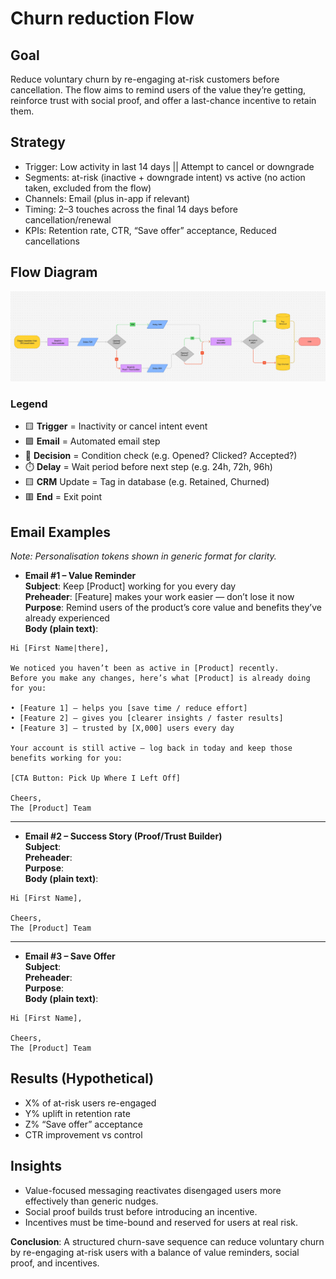 # Churn reduction Flow

## Goal

Reduce voluntary churn by re-engaging at-risk customers before cancellation. The flow aims to remind users of the value they’re getting, reinforce trust with social proof, and offer a last-chance incentive to retain them.

## Strategy

- Trigger: Low activity in last 14 days || Attempt to cancel or downgrade
- Segments: at-risk (inactive + downgrade intent) vs active (no action taken, excluded from the flow)
- Channels: Email (plus in-app if relevant)  
- Timing: 2–3 touches across the final 14 days before cancellation/renewal
- KPIs: Retention rate, CTR, “Save offer” acceptance, Reduced cancellations

## Flow Diagram

![Churn Flow](diagram-churn.png)

### Legend

- 🟨 **Trigger** = Inactivity or cancel intent event  
- 🟪 **Email** = Automated email step  
- 🔷 **Decision** = Condition check (e.g. Opened? Clicked? Accepted?)  
- ⏱️ **Delay** = Wait period before next step (e.g. 24h, 72h, 96h)  
- 🟨 **CRM** Update = Tag in database (e.g. Retained, Churned)  
- 🟥 **End** = Exit point  


## Email Examples
_Note: Personalisation tokens shown in generic format for clarity._

- **Email #1 – Value Reminder**  
  **Subject**: Keep [Product] working for you every day  
  **Preheader**: [Feature] makes your work easier — don’t lose it now  
  **Purpose**: Remind users of the product’s core value and benefits they’ve already experienced  
  **Body (plain text)**:  

```
Hi [First Name|there],

We noticed you haven’t been as active in [Product] recently.  
Before you make any changes, here’s what [Product] is already doing for you:

• [Feature 1] — helps you [save time / reduce effort]  
• [Feature 2] — gives you [clearer insights / faster results]  
• [Feature 3] — trusted by [X,000] users every day  

Your account is still active — log back in today and keep those benefits working for you:  

[CTA Button: Pick Up Where I Left Off]

Cheers,
The [Product] Team
```

<!-- ![Value Reminder Email Mockup](email-mockups/value-mockup.png) -->
---

- **Email #2 – Success Story (Proof/Trust Builder)**  
  **Subject**:  
  **Preheader**:  
  **Purpose**:  
  **Body (plain text)**:  

```
Hi [First Name],

Cheers,
The [Product] Team
```
<!-- ![Success Story Email Mockup](email-mockups/success-story.png) -->
---

- **Email #3 – Save Offer**  
  **Subject**:  
  **Preheader**:  
  **Purpose**:  
  **Body (plain text)**:  

```
Hi [First Name],

Cheers,
The [Product] Team
```
<!-- ![Save Offer Email Mockup](email-mockups/offer.png) -->

## Results (Hypothetical)
- X% of at-risk users re-engaged  
- Y% uplift in retention rate  
- Z% “Save offer” acceptance  
- CTR improvement vs control  

## Insights
- Value-focused messaging reactivates disengaged users more effectively than generic nudges.  
- Social proof builds trust before introducing an incentive.  
- Incentives must be time-bound and reserved for users at real risk.  

**Conclusion**: A structured churn-save sequence can reduce voluntary churn by re-engaging at-risk users with a balance of value reminders, social proof, and incentives.
